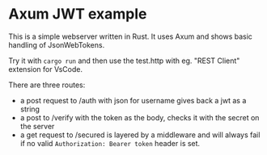 # Axum JWT example

This is a simple webserver written in Rust. It uses Axum and shows basic handling of JsonWebTokens.

Try it with `cargo run` and then use the test.http with eg. "REST Client" extension for VsCode.

There are three routes:
- a post request to /auth with json for username gives back a jwt as a string
- a post to /verify with the token as the body, checks it with the secret on the server
- a get request to /secured is layered by a middleware and will always fail if no valid `Authorization: Bearer token` header is set.